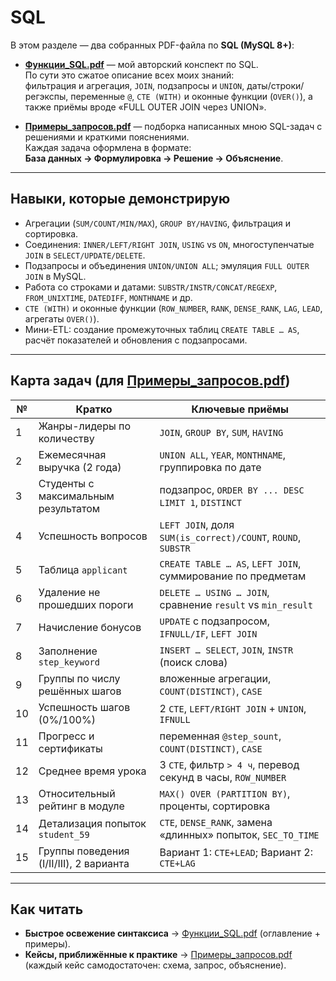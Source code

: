 # SQL  

В этом разделе — два собранных PDF-файла по **SQL (MySQL 8+)**:

-  [**Функции_SQL.pdf**](./Функции_SQL.pdf) — мой авторский конспект по SQL.  
  По сути это сжатое описание всех моих знаний:  
  фильтрация и агрегация, `JOIN`, подзапросы и `UNION`, даты/строки/регэкспы, переменные `@`, `CTE (WITH)` и оконные функции (`OVER()`), а также приёмы вроде «FULL OUTER JOIN через UNION».

-  [**Примеры_запросов.pdf**](./Примеры_запросов.pdf) — подборка написанных мною SQL-задач с решениями и краткими пояснениями.  
  Каждая задача оформлена в формате:  
  **База данных → Формулировка → Решение → Объяснение**.

---

## Навыки, которые демонстрирую

- Агрегации (`SUM/COUNT/MIN/MAX`), `GROUP BY/HAVING`, фильтрация и сортировка.  
- Соединения: `INNER/LEFT/RIGHT JOIN`, `USING` vs `ON`, многоступенчатые `JOIN` в `SELECT/UPDATE/DELETE`.  
- Подзапросы и объединения `UNION/UNION ALL`; эмуляция `FULL OUTER JOIN` в MySQL.  
- Работа со строками и датами: `SUBSTR/INSTR/CONCAT/REGEXP`, `FROM_UNIXTIME`, `DATEDIFF`, `MONTHNAME` и др.  
- `CTE (WITH)` и оконные функции (`ROW_NUMBER`, `RANK`, `DENSE_RANK`, `LAG`, `LEAD`, агрегаты `OVER()`).  
- Мини-ETL: создание промежуточных таблиц `CREATE TABLE … AS`, расчёт показателей и обновления с подзапросами.  

---

## Карта задач (для [Примеры_запросов.pdf](./Примеры_запросов.pdf))

| №  | Кратко                                       | Ключевые приёмы                                              |
|----|----------------------------------------------|--------------------------------------------------------------|
| 1  | Жанры-лидеры по количеству                   | `JOIN`, `GROUP BY`, `SUM`, `HAVING`                          |
| 2  | Ежемесячная выручка (2 года)                 | `UNION ALL`, `YEAR`, `MONTHNAME`, группировка по дате        |
| 3  | Студенты с максимальным результатом          | подзапрос, `ORDER BY ... DESC LIMIT 1`, `DISTINCT`           |
| 4  | Успешность вопросов                          | `LEFT JOIN`, доля `SUM(is_correct)/COUNT`, `ROUND`, `SUBSTR` |
| 5  | Таблица `applicant`                          | `CREATE TABLE … AS`, `LEFT JOIN`, суммирование по предметам  |
| 6  | Удаление не прошедших пороги                 | `DELETE … USING … JOIN`, сравнение `result` vs `min_result`  |
| 7  | Начисление бонусов                           | `UPDATE` с подзапросом, `IFNULL/IF`, `LEFT JOIN`             |
| 8  | Заполнение `step_keyword`                    | `INSERT … SELECT`, `JOIN`, `INSTR` (поиск слова)             |
| 9  | Группы по числу решённых шагов               | вложенные агрегации, `COUNT(DISTINCT)`, `CASE`               |
| 10 | Успешность шагов (0%/100%)                   | 2 `CTE`, `LEFT/RIGHT JOIN` + `UNION`, `IFNULL`               |
| 11 | Прогресс и сертификаты                       | переменная `@step_sount`, `COUNT(DISTINCT)`, `CASE`          |
| 12 | Среднее время урока                          | 3 `CTE`, фильтр `> 4 ч`, перевод секунд в часы, `ROW_NUMBER` |
| 13 | Относительный рейтинг в модуле               | `MAX() OVER (PARTITION BY)`, проценты, сортировка            |
| 14 | Детализация попыток `student_59`             | `CTE`, `DENSE_RANK`, замена «длинных» попыток, `SEC_TO_TIME` |
| 15 | Группы поведения (I/II/III), 2 варианта      | Вариант 1: `CTE+LEAD`; Вариант 2: `CTE+LAG`                  |

---

## Как читать  

-  **Быстрое освежение синтаксиса** → [Функции_SQL.pdf](./Функции_SQL.pdf) (оглавление + примеры).  
-  **Кейсы, приближённые к практике** → [Примеры_запросов.pdf](./Примеры_запросов.pdf) (каждый кейс самодостаточен: схема, запрос, объяснение).  
